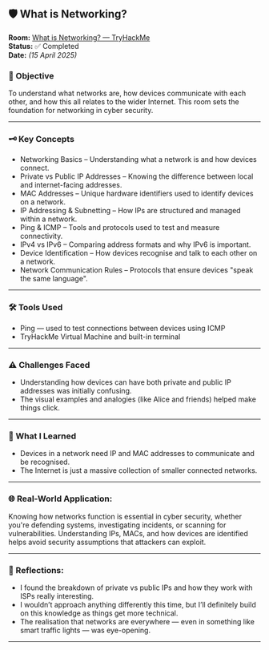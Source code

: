 ## 🛡️ What is Networking?

**Room:** [What is Networking? — TryHackMe](https://tryhackme.com/room/whatisnetworking)  
**Status:** ✅ Completed  
**Date:** *(15 April 2025)* 

### 🎯 Objective
To understand what networks are, how devices communicate with each other, and how this all relates to the wider Internet. This room sets the foundation for networking in cyber security.

---

### 🗝️ Key Concepts
- Networking Basics – Understanding what a network is and how devices connect.
- Private vs Public IP Addresses – Knowing the difference between local and internet-facing addresses.
- MAC Addresses – Unique hardware identifiers used to identify devices on a network.
- IP Addressing & Subnetting – How IPs are structured and managed within a network.
- Ping & ICMP – Tools and protocols used to test and measure connectivity.
- IPv4 vs IPv6 – Comparing address formats and why IPv6 is important.
- Device Identification – How devices recognise and talk to each other on a network.
- Network Communication Rules – Protocols that ensure devices "speak the same language".

---

### 🛠️ Tools Used
- Ping — used to test connections between devices using ICMP
- TryHackMe Virtual Machine and built-in terminal

---

### ⚠️ Challenges Faced
- Understanding how devices can have both private and public IP addresses was initially confusing.
- The visual examples and analogies (like Alice and friends) helped make things click.

---

### 🧠 What I Learned
- Devices in a network need IP and MAC addresses to communicate and be recognised.
- The Internet is just a massive collection of smaller connected networks.

---

### 🌐 Real-World Application:
Knowing how networks function is essential in cyber security, whether you're defending systems, investigating incidents, or scanning for vulnerabilities. Understanding IPs, MACs, and how devices are identified helps avoid security assumptions that attackers can exploit.

---

### 💭 Reflections:
- I found the breakdown of private vs public IPs and how they work with ISPs really interesting.
- I wouldn’t approach anything differently this time, but I’ll definitely build on this knowledge as things get more technical.
- The realisation that networks are everywhere — even in something like smart traffic lights — was eye-opening.

---
